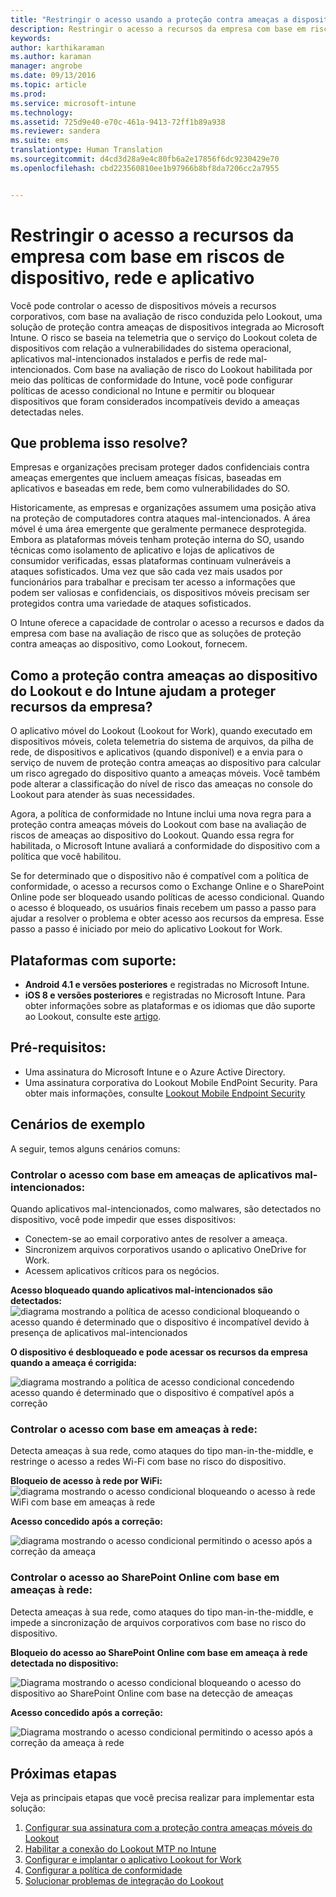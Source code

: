 ```yaml
---
title: "Restringir o acesso usando a proteção contra ameaças a dispositivos | Microsoft Intune"
description: Restringir o acesso a recursos da empresa com base em riscos de dispositivo, rede e aplicativo.
keywords: 
author: karthikaraman
ms.author: karaman
manager: angrobe
ms.date: 09/13/2016
ms.topic: article
ms.prod: 
ms.service: microsoft-intune
ms.technology: 
ms.assetid: 725d9e40-e70c-461a-9413-72ff1b89a938
ms.reviewer: sandera
ms.suite: ems
translationtype: Human Translation
ms.sourcegitcommit: d4cd3d28a9e4c80fb6a2e17856f6dc9230429e70
ms.openlocfilehash: cbd223560810ee1b97966b8bf8da7206cc2a7955


---
```


# <a name="restrict-access-to-company-resource-based-on-device-network-and-application-risk"></a>Restringir o acesso a recursos da empresa com base em riscos de dispositivo, rede e aplicativo
Você pode controlar o acesso de dispositivos móveis a recursos corporativos, com base na avaliação de risco conduzida pelo Lookout, uma solução de proteção contra ameaças de dispositivos integrada ao Microsoft Intune. O risco se baseia na telemetria que o serviço do Lookout coleta de dispositivos com relação a vulnerabilidades do sistema operacional, aplicativos mal-intencionados instalados e perfis de rede mal-intencionados. Com base na avaliação de risco do Lookout habilitada por meio das políticas de conformidade do Intune, você pode configurar políticas de acesso condicional no Intune e permitir ou bloquear dispositivos que foram considerados incompatíveis devido a ameaças detectadas neles.  

## <a name="what-problem-does-this-solve"></a>Que problema isso resolve?
Empresas e organizações precisam proteger dados confidenciais contra ameaças emergentes que incluem ameaças físicas, baseadas em aplicativos e baseadas em rede, bem como vulnerabilidades do SO.

Historicamente, as empresas e organizações assumem uma posição ativa na proteção de computadores contra ataques mal-intencionados. A área móvel é uma área emergente que geralmente permanece desprotegida. Embora as plataformas móveis tenham proteção interna do SO, usando técnicas como isolamento de aplicativo e lojas de aplicativos de consumidor verificadas, essas plataformas continuam vulneráveis a ataques sofisticados. Uma vez que são cada vez mais usados por funcionários para trabalhar e precisam ter acesso a informações que podem ser valiosas e confidenciais, os dispositivos móveis precisam ser protegidos contra uma variedade de ataques sofisticados.

O Intune oferece a capacidade de controlar o acesso a recursos e dados da empresa com base na avaliação de risco que as soluções de proteção contra ameaças ao dispositivo, como Lookout, fornecem.

## <a name="how-do-intune-and-lookout-device-threat-protection-help-protect-company-resources"></a>Como a proteção contra ameaças ao dispositivo do Lookout e do Intune ajudam a proteger recursos da empresa?
O aplicativo móvel do Lookout (Lookout for Work), quando executado em dispositivos móveis, coleta telemetria do sistema de arquivos, da pilha de rede, de dispositivos e aplicativos (quando disponível) e a envia para o serviço de nuvem de proteção contra ameaças ao dispositivo para calcular um risco agregado do dispositivo quanto a ameaças móveis. Você também pode alterar a classificação do nível de risco das ameaças no console do Lookout para atender às suas necessidades.  

Agora, a política de conformidade no Intune inclui uma nova regra para a proteção contra ameaças móveis do Lookout com base na avaliação de riscos de ameaças ao dispositivo do Lookout. Quando essa regra for habilitada, o Microsoft Intune avaliará a conformidade do dispositivo com a política que você habilitou.

Se for determinado que o dispositivo não é compatível com a política de conformidade, o acesso a recursos como o Exchange Online e o SharePoint Online pode ser bloqueado usando políticas de acesso condicional. Quando o acesso é bloqueado, os usuários finais recebem um passo a passo para ajudar a resolver o problema e obter acesso aos recursos da empresa. Esse passo a passo é iniciado por meio do aplicativo Lookout for Work.
## <a name="supported-platforms"></a>Plataformas com suporte:
* **Android 4.1 e versões posteriores** e registradas no Microsoft Intune.
* **iOS 8 e versões posteriores** e registradas no Microsoft Intune.
Para obter informações sobre as plataformas e os idiomas que dão suporte ao Lookout, consulte este [artigo](https://personal.support.lookout.com/hc/en-us/articles/114094140253).

## <a name="prerequisites"></a>Pré-requisitos:
* Uma assinatura do Microsoft Intune e o Azure Active Directory.
* Uma assinatura corporativa do Lookout Mobile EndPoint Security.  Para obter mais informações, consulte [Lookout Mobile Endpoint Security](https://www.lookout.com/products/mobile-endpoint-security)

## <a name="example-scenarios"></a>Cenários de exemplo
A seguir, temos alguns cenários comuns:
### <a name="control-access-based-on-threat-from-malicious-apps"></a>Controlar o acesso com base em ameaças de aplicativos mal-intencionados:
Quando aplicativos mal-intencionados, como malwares, são detectados no dispositivo, você pode impedir que esses dispositivos:
* Conectem-se ao email corporativo antes de resolver a ameaça.
* Sincronizem arquivos corporativos usando o aplicativo OneDrive for Work.
* Acessem aplicativos críticos para os negócios.

**Acesso bloqueado quando aplicativos mal-intencionados são detectados:**
![diagrama mostrando a política de acesso condicional bloqueando o acesso quando é determinado que o dispositivo é incompatível devido à presença de aplicativos mal-intencionados](../media/mtp/malicious-apps-blocked.png)

**O dispositivo é desbloqueado e pode acessar os recursos da empresa quando a ameaça é corrigida:**

![diagrama mostrando a política de acesso condicional concedendo acesso quando é determinado que o dispositivo é compatível após a correção](../media/mtp/malicious-apps-unblocked.png)
### <a name="control-access-based-on-threat-to-network"></a>Controlar o acesso com base em ameaças à rede:
Detecta ameaças à sua rede, como ataques do tipo man-in-the-middle, e restringe o acesso a redes Wi-Fi com base no risco do dispositivo.

**Bloqueio de acesso à rede por WiFi:**
![diagrama mostrando o acesso condicional bloqueando o acesso à rede WiFi com base em ameaças à rede](../media/mtp/network-wifi-blocked.png)

**Acesso concedido após a correção:**

![diagrama mostrando o acesso condicional permitindo o acesso após a correção da ameaça](../media/mtp/network-wifi-unblocked.png)
### <a name="control-access-to-sharepoint-online-based-on-threat-to-network"></a>Controlar o acesso ao SharePoint Online com base em ameaças à rede:

Detecta ameaças à sua rede, como ataques do tipo man-in-the-middle, e impede a sincronização de arquivos corporativos com base no risco do dispositivo.

**Bloqueio do acesso ao SharePoint Online com base em ameaça à rede detectada no dispositivo:**

![Diagrama mostrando o acesso condicional bloqueando o acesso do dispositivo ao SharePoint Online com base na detecção de ameaças](../media/mtp/network-spo-blocked.png)


**Acesso concedido após a correção:**

![Diagrama mostrando o acesso condicional permitindo o acesso após a correção da ameaça à rede](../media/mtp/network-spo-unblocked.png)

## <a name="next-steps"></a>Próximas etapas
Veja as principais etapas que você precisa realizar para implementar esta solução:
1.  [Configurar sua assinatura com a proteção contra ameaças móveis do Lookout](set-up-your-subscription-with-lookout-mtp.md)
2.  [Habilitar a conexão do Lookout MTP no Intune](enable-lookout-mtp-connection-in-intune.md)
3.  [Configurar e implantar o aplicativo Lookout for Work](configure-and-deploy-lookout-for-work-apps.md)
4.  [Configurar a política de conformidade](enable-device-threat-protection-rule-in-compliance-policy.md)
5.  [Solucionar problemas de integração do Lookout](http://docs.microsoft.com/en-us/intune/troubleshoot/troubleshooting-lookout-integration)



<!--HONumber=Nov16_HO1-->


